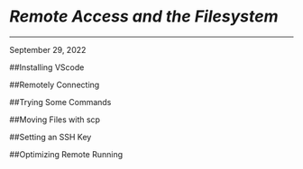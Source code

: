 # ***Remote Access and the Filesystem***
--- 
September 29, 2022

##Installing VScode 

##Remotely Connecting

##Trying Some Commands

##Moving Files with scp

##Setting an SSH Key

##Optimizing Remote Running
